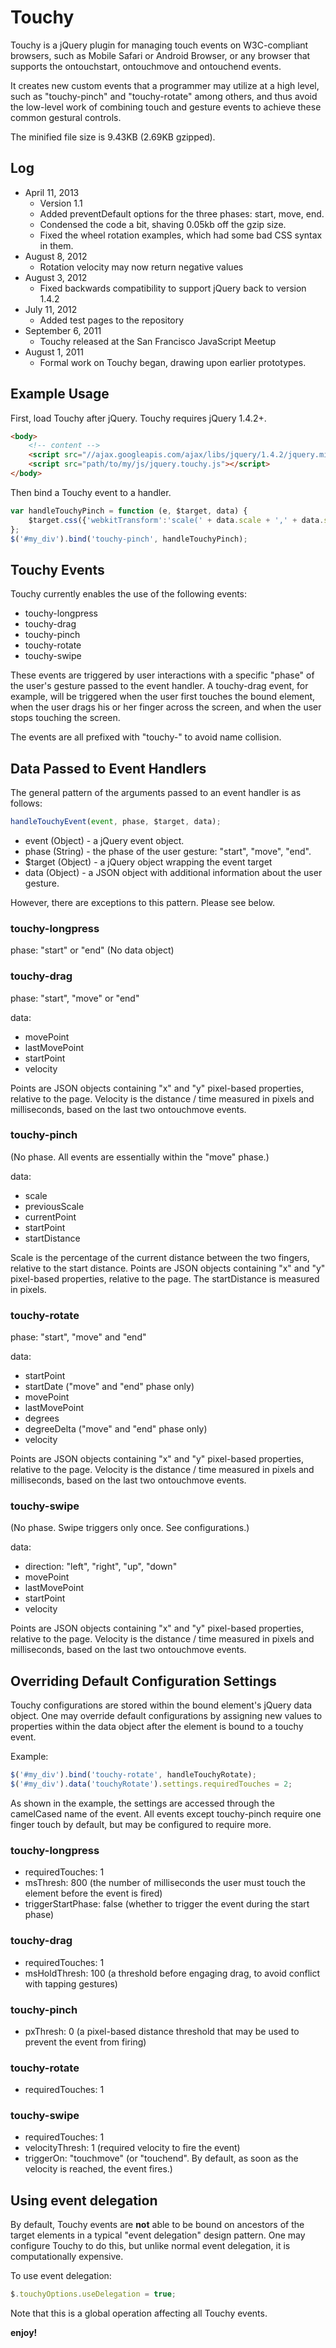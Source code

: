 # Touchy

Touchy is a jQuery plugin for managing touch events on W3C-compliant browsers, such as Mobile Safari or Android Browser, or any browser that supports the ontouchstart, ontouchmove and ontouchend events.

It creates new custom events that a programmer may utilize at a high level, such as "touchy-pinch" and "touchy-rotate" among others, and thus avoid the low-level work of combining touch and gesture events to achieve these common gestural controls.

The minified file size is 9.43KB (2.69KB gzipped).

## Log ##

* April 11, 2013
  * Version 1.1
  * Added preventDefault options for the three phases: start, move, end.
  * Condensed the code a bit, shaving 0.05kb off the gzip size.
  * Fixed the wheel rotation examples, which had some bad CSS syntax in them.
* August 8, 2012
  * Rotation velocity may now return negative values
* August 3, 2012
  * Fixed backwards compatibility to support jQuery back to version 1.4.2
* July 11, 2012
  * Added test pages to the repository
* September 6, 2011
  * Touchy released at the San Francisco JavaScript Meetup
* August 1, 2011
  * Formal work on Touchy began, drawing upon earlier prototypes.

## Example Usage

First, load Touchy after jQuery.  Touchy requires jQuery 1.4.2+.

```html
<body>
    <!-- content -->
    <script src="//ajax.googleapis.com/ajax/libs/jquery/1.4.2/jquery.min.js"></script>
    <script src="path/to/my/js/jquery.touchy.js"></script>
</body>
```

Then bind a Touchy event to a handler.

```javascript
var handleTouchyPinch = function (e, $target, data) {
    $target.css({'webkitTransform':'scale(' + data.scale + ',' + data.scale + ')'});
};
$('#my_div').bind('touchy-pinch', handleTouchyPinch);
```

## Touchy Events

Touchy currently enables the use of the following events:

* touchy-longpress
* touchy-drag
* touchy-pinch
* touchy-rotate
* touchy-swipe

These events are triggered by user interactions with a specific "phase" of the user's gesture passed to the event handler.  A touchy-drag event, for example, will be triggered when the user first touches the bound element, when the user drags his or her finger across the screen, and when the user stops touching the screen.

The events are all prefixed with "touchy-" to avoid name collision.

## Data Passed to Event Handlers

The general pattern of the arguments passed to an event handler is as follows:

```javascript
handleTouchyEvent(event, phase, $target, data);
```

* event (Object) - a jQuery event object.
* phase (String) - the phase of the user gesture: "start", "move", "end".
* $target (Object) - a jQuery object wrapping the event target
* data (Object) - a JSON object with additional information about the user gesture.

However, there are exceptions to this pattern.  Please see below.

### touchy-longpress

phase: "start" or "end"
(No data object)

### touchy-drag

phase: "start", "move" or "end"

data:

* movePoint
* lastMovePoint
* startPoint
* velocity

Points are JSON objects containing "x" and "y" pixel-based properties, relative to the page.
Velocity is the distance / time measured in pixels and milliseconds, based on the last two ontouchmove events.

### touchy-pinch

(No phase.  All events are essentially within the "move" phase.)

data:

* scale
* previousScale
* currentPoint
* startPoint
* startDistance

Scale is the percentage of the current distance between the two fingers, relative to the start distance.
Points are JSON objects containing "x" and "y" pixel-based properties, relative to the page.
The startDistance is measured in pixels.

### touchy-rotate

phase: "start", "move" and "end"

data:

* startPoint
* startDate ("move" and "end" phase only)
* movePoint
* lastMovePoint
* degrees
* degreeDelta ("move" and "end" phase only)
* velocity

Points are JSON objects containing "x" and "y" pixel-based properties, relative to the page.
Velocity is the distance / time measured in pixels and milliseconds, based on the last two ontouchmove events.

### touchy-swipe

(No phase.  Swipe triggers only once.  See configurations.)

data:

* direction: "left", "right", "up", "down"
* movePoint
* lastMovePoint
* startPoint
* velocity

Points are JSON objects containing "x" and "y" pixel-based properties, relative to the page.
Velocity is the distance / time measured in pixels and milliseconds, based on the last two ontouchmove events.

## Overriding Default Configuration Settings

Touchy configurations are stored within the bound element's jQuery data object.  One may override default configurations by assigning new values to properties within the data object after the element is bound to a touchy event.

Example:

```javascript
$('#my_div').bind('touchy-rotate', handleTouchyRotate);
$('#my_div').data('touchyRotate').settings.requiredTouches = 2;
```

As shown in the example, the settings are accessed through the camelCased name of the event.  All events except touchy-pinch require one finger touch by default, but may be configured to require more.

### touchy-longpress

* requiredTouches: 1
* msThresh: 800 (the number of milliseconds the user must touch the element before the event is fired)
* triggerStartPhase: false (whether to trigger the event during the start phase)

### touchy-drag

* requiredTouches: 1
* msHoldThresh: 100 (a threshold before engaging drag, to avoid conflict with tapping gestures)

### touchy-pinch

* pxThresh: 0 (a pixel-based distance threshold that may be used to prevent the event from firing)

### touchy-rotate

* requiredTouches: 1

### touchy-swipe

* requiredTouches: 1
* velocityThresh: 1 (required velocity to fire the event)
* triggerOn: "touchmove" (or "touchend".  By default, as soon as the velocity is reached, the event fires.)

## Using event delegation

By default, Touchy events are **not** able to be bound on ancestors of the target elements in a typical "event delegation" design pattern.  One may configure Touchy to do this, but unlike normal event delegation, it is computationally expensive.

To use event delegation:

```javascript
$.touchyOptions.useDelegation = true;
```

Note that this is a global operation affecting all Touchy events.


**enjoy!**


